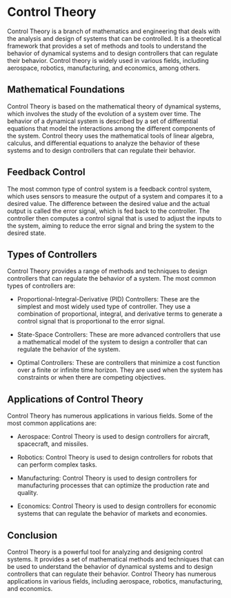 # Control Theory

Control Theory is a branch of mathematics and engineering that deals with the analysis and design of systems that can be controlled. It is a theoretical framework that provides a set of methods and tools to understand the behavior of dynamical systems and to design controllers that can regulate their behavior. Control theory is widely used in various fields, including aerospace, robotics, manufacturing, and economics, among others.

## Mathematical Foundations

Control Theory is based on the mathematical theory of dynamical systems, which involves the study of the evolution of a system over time. The behavior of a dynamical system is described by a set of differential equations that model the interactions among the different components of the system. Control theory uses the mathematical tools of linear algebra, calculus, and differential equations to analyze the behavior of these systems and to design controllers that can regulate their behavior.

## Feedback Control

The most common type of control system is a feedback control system, which uses sensors to measure the output of a system and compares it to a desired value. The difference between the desired value and the actual output is called the error signal, which is fed back to the controller. The controller then computes a control signal that is used to adjust the inputs to the system, aiming to reduce the error signal and bring the system to the desired state.

## Types of Controllers

Control Theory provides a range of methods and techniques to design controllers that can regulate the behavior of a system. The most common types of controllers are:

- Proportional-Integral-Derivative (PID) Controllers: These are the simplest and most widely used type of controller. They use a combination of proportional, integral, and derivative terms to generate a control signal that is proportional to the error signal.

- State-Space Controllers: These are more advanced controllers that use a mathematical model of the system to design a controller that can regulate the behavior of the system.

- Optimal Controllers: These are controllers that minimize a cost function over a finite or infinite time horizon. They are used when the system has constraints or when there are competing objectives.

## Applications of Control Theory

Control Theory has numerous applications in various fields. Some of the most common applications are:

- Aerospace: Control Theory is used to design controllers for aircraft, spacecraft, and missiles.

- Robotics: Control Theory is used to design controllers for robots that can perform complex tasks.

- Manufacturing: Control Theory is used to design controllers for manufacturing processes that can optimize the production rate and quality.

- Economics: Control Theory is used to design controllers for economic systems that can regulate the behavior of markets and economies.

## Conclusion

Control Theory is a powerful tool for analyzing and designing control systems. It provides a set of mathematical methods and techniques that can be used to understand the behavior of dynamical systems and to design controllers that can regulate their behavior. Control Theory has numerous applications in various fields, including aerospace, robotics, manufacturing, and economics.
